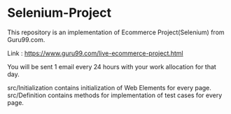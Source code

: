 # Selenium-Project
This repository is an implementation of Ecommerce Project(Selenium) from Guru99.com.

Link : https://www.guru99.com/live-ecommerce-project.html

You will be sent 1 email every 24 hours with your work allocation for that day. 

src/Initialization contains initialization of Web Elements for every page.
src/Definition contains methods for implementation of test cases for every page.
